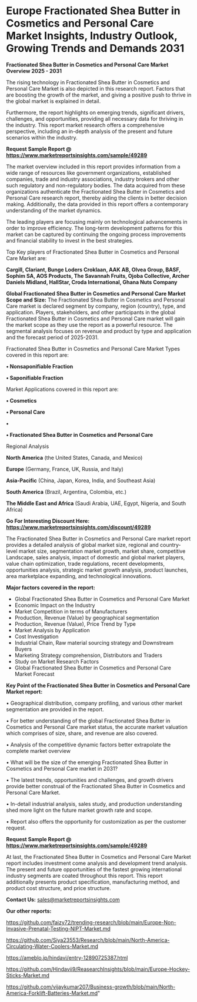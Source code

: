 # Europe Fractionated Shea Butter in Cosmetics and Personal Care Market Insights, Industry Outlook, Growing Trends and Demands 2031

<Strong> Fractionated Shea Butter in Cosmetics and Personal Care Market Overview 2025 - 2031</strong>

The rising technology in Fractionated Shea Butter in Cosmetics and Personal Care Market is also depicted in this research report. Factors that are boosting the growth of the market, and giving a positive push to thrive in the global market is explained in detail.

Furthermore, the report highlights on emerging trends, significant drivers, challenges, and opportunities, providing all necessary data for thriving in the industry. This report market research offers a comprehensive perspective, including an in-depth analysis of the present and future scenarios within the industry.

<strong>Request Sample Report @ <a href=https://www.marketreportsinsights.com/sample/49289>https://www.marketreportsinsights.com/sample/49289</a></strong>

The market overview included in this report provides information from a wide range of resources like government organizations, established companies, trade and industry associations, industry brokers and other such regulatory and non-regulatory bodies. The data acquired from these organizations authenticate the Fractionated Shea Butter in Cosmetics and Personal Care research report, thereby aiding the clients in better decision making. Additionally, the data provided in this report offers a contemporary understanding of the market dynamics.

The leading players are focusing mainly on technological advancements in order to improve efficiency. The long-term development patterns for this market can be captured by continuing the ongoing process improvements and financial stability to invest in the best strategies.

Top Key players of Fractionated Shea Butter in Cosmetics and Personal Care Market are:

<strong>Cargill, Clariant, Bunge Loders Croklaan, AAK AB, Olvea Group, BASF, Sophim SA, AOS Products, The Savannah Fruits, Ojoba Collective, Archer Daniels Midland, HallStar, Croda International, Ghana Nuts Company</strong>

<strong><b>Global Fractionated Shea Butter in Cosmetics and Personal Care Market Scope and Size:</b></strong>
The Fractionated Shea Butter in Cosmetics and Personal Care market is declared segment by company, region (country), type, and application. Players, stakeholders, and other participants in the global Fractionated Shea Butter in Cosmetics and Personal Care market will gain the market scope as they use the report as a powerful resource. The segmental analysis focuses on revenue and product by type and application and the forecast period of 2025-2031.

Fractionated Shea Butter in Cosmetics and Personal Care Market Types covered in this report are:

<strong>•  Nonsaponifiable Fraction

•  Saponifiable Fraction</strong>

Market Applications covered in this report are:

<strong>•  Cosmetics

•  Personal Care

•  

•  Fractionated Shea Butter in Cosmetics and Personal Care</strong> 

Regional Analysis

<strong>North America</strong> (the United States, Canada, and Mexico)

<strong>Europe</strong> (Germany, France, UK, Russia, and Italy)

<strong>Asia-Pacific</strong> (China, Japan, Korea, India, and Southeast Asia)

<strong>South America</strong> (Brazil, Argentina, Colombia, etc.)

<strong>The Middle East and Africa</strong> (Saudi Arabia, UAE, Egypt, Nigeria, and South Africa)

<strong>Go For Interesting Discount Here: <a href=https://www.marketreportsinsights.com/discount/49289>https://www.marketreportsinsights.com/discount/49289</a></strong>

The Fractionated Shea Butter in Cosmetics and Personal Care market report provides a detailed analysis of global market size, regional and country-level market size, segmentation market growth, market share, competitive Landscape, sales analysis, impact of domestic and global market players, value chain optimization, trade regulations, recent developments, opportunities analysis, strategic market growth analysis, product launches, area marketplace expanding, and technological innovations.

<strong><b>Major factors covered in the report:</b></strong>
<ul>
  <li>Global Fractionated Shea Butter in Cosmetics and Personal Care Market </li>
  <li>Economic Impact on the Industry</li>
  <li>Market Competition in terms of Manufacturers</li>
  <li>Production, Revenue (Value) by geographical segmentation</li>
  <li>Production, Revenue (Value), Price Trend by Type</li>
  <li>Market Analysis by Application</li>
  <li>Cost Investigation</li>
  <li>Industrial Chain, Raw material sourcing strategy and Downstream Buyers</li>
  <li>Marketing Strategy comprehension, Distributors and Traders</li>
  <li>Study on Market Research Factors</li>
  <li>Global Fractionated Shea Butter in Cosmetics and Personal Care Market Forecast</li>
</ul>

<strong><b>Key Point of the Fractionated Shea Butter in Cosmetics and Personal Care Market report:</b></strong>

• Geographical distribution, company profiling, and various other market segmentation are provided in the report.

• For better understanding of the global Fractionated Shea Butter in Cosmetics and Personal Care market status, the accurate market valuation which comprises of size, share, and revenue are also covered.

• Analysis of the competitive dynamic factors better extrapolate the complete market overview

• What will be the size of the emerging Fractionated Shea Butter in Cosmetics and Personal Care market in 2031?

• The latest trends, opportunities and challenges, and growth drivers provide better construal of the Fractionated Shea Butter in Cosmetics and Personal Care Market.

• In-detail industrial analysis, sales study, and production understanding shed more light on the future market growth rate and scope.

• Report also offers the opportunity for customization as per the customer request.

<strong>Request Sample Report @ <a href=https://www.marketreportsinsights.com/sample/49289>https://www.marketreportsinsights.com/sample/49289</a></strong>

At last, the Fractionated Shea Butter in Cosmetics and Personal Care Market report includes investment come analysis and development trend analysis. The present and future opportunities of the fastest growing international industry segments are coated throughout this report. This report additionally presents product specification, manufacturing method, and product cost structure, and price structure.

<strong>Contact Us:</strong>
sales@marketreportsinsights.com

<strong>Our other reports:</strong>

<a href=https://github.com/faizy72/trending-research/blob/main/Europe-Non-Invasive-Prenatal-Testing-NIPT-Market.md>https://github.com/faizy72/trending-research/blob/main/Europe-Non-Invasive-Prenatal-Testing-NIPT-Market.md</a>

<a href=https://github.com/Siya23553/Research/blob/main/North-America-Circulating-Water-Coolers-Market.md>https://github.com/Siya23553/Research/blob/main/North-America-Circulating-Water-Coolers-Market.md</a>

<a href=https://ameblo.jp/hindavi/entry-12890725387.html>https://ameblo.jp/hindavi/entry-12890725387.html</a>

<a href=https://github.com/Hindavii9/ReasearchInsights/blob/main/Europe-Hockey-Sticks-Market.md>https://github.com/Hindavii9/ReasearchInsights/blob/main/Europe-Hockey-Sticks-Market.md</a>

<a href=https://github.com/vijaykumar207/Business-growth/blob/main/North-America-Forklift-Batteries-Market.md>https://github.com/vijaykumar207/Business-growth/blob/main/North-America-Forklift-Batteries-Market.md</a>"
